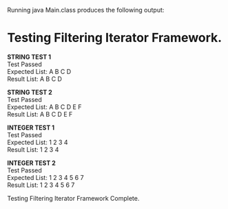 Running java Main.class produces the following output:  

# Testing Filtering Iterator Framework.
   
**STRING TEST 1**  
Test Passed  
Expected List: A B C D   
Result   List: A B C D   
   
**STRING TEST 2**  
Test Passed  
Expected List: A B C D E F   
Result   List: A B C D E F   
   
**INTEGER TEST 1**  
Test Passed  
Expected List: 1 2 3 4   
Result   List: 1 2 3 4   
   
**INTEGER TEST 2**  
Test Passed  
Expected List: 1 2 3 4 5 6 7   
Result   List: 1 2 3 4 5 6 7   
   
Testing Filtering Iterator Framework Complete.

